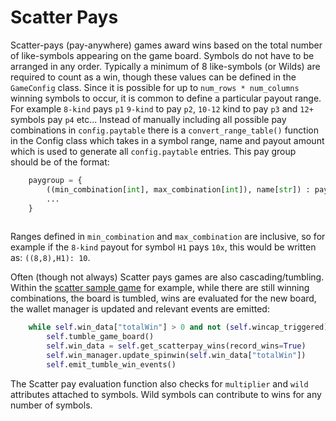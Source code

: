 # Scatter Pays

Scatter-pays (pay-anywhere) games award wins based on the total number of like-symbols appearing on the game board. Symbols do not have to be arranged in any order. Typically a minimum of 8 like-symbols (or Wilds) are required to count as a win, though these values can be defined in the `GameConfig` class. Since it is possible for up to `num_rows * num_columns` winning symbols to occur, it is common to define a particular payout range. For example `8-kind` pays `p1` `9-kind` to pay `p2`, `10-12` kind to pay `p3` and `12+` symbols pay `p4` etc... Instead of manually including all possible pay combinations in `config.paytable` there is a `convert_range_table()` function in the Config class which takes in a symbol range, name and payout amount which is used to generate all `config.paytable` entries. This pay group should be of the format:
```python
    paygroup = {
        ((min_combination[int], max_combination[int]), name[str]) : payout[float],
        ... 
    }
    
```
Ranges defined in `min_combination` and `max_combination` are inclusive, so for example if the `8-kind` payout for symbol `H1` pays `10x`, this would be written as: `((8,8),H1): 10`.


Often (though not always) Scatter pays games are also cascading/tumbling. Within the [scatter sample game](../sample_section/sample_games.md) for example, while there are still winning combinations, the board is tumbled, wins are evaluated for the new board, the wallet manager is updated and relevant events are emitted:
```python
    while self.win_data["totalWin"] > 0 and not (self.wincap_triggered):
        self.tumble_game_board()
        self.win_data = self.get_scatterpay_wins(record_wins=True)
        self.win_manager.update_spinwin(self.win_data["totalWin"])
        self.emit_tumble_win_events()
```

The Scatter pay evaluation function also checks for `multiplier` and `wild` attributes attached to symbols. Wild symbols can contribute to wins for any number of symbols. 